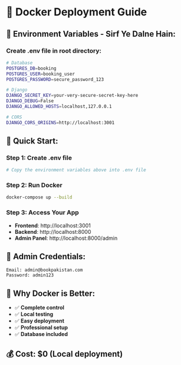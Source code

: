 # 🐳 Docker Deployment Guide

## 🎯 **Environment Variables - Sirf Ye Dalne Hain:**

### **Create .env file in root directory:**
```bash
# Database
POSTGRES_DB=booking
POSTGRES_USER=booking_user
POSTGRES_PASSWORD=secure_password_123

# Django
DJANGO_SECRET_KEY=your-very-secure-secret-key-here
DJANGO_DEBUG=False
DJANGO_ALLOWED_HOSTS=localhost,127.0.0.1

# CORS
DJANGO_CORS_ORIGINS=http://localhost:3001
```

## 🚀 **Quick Start:**

### **Step 1: Create .env file**
```bash
# Copy the environment variables above into .env file
```

### **Step 2: Run Docker**
```bash
docker-compose up --build
```

### **Step 3: Access Your App**
- **Frontend**: http://localhost:3001
- **Backend**: http://localhost:8000
- **Admin Panel**: http://localhost:8000/admin

## 👤 **Admin Credentials:**
```
Email: admin@bookpakistan.com
Password: admin123
```

## 🎯 **Why Docker is Better:**
- ✅ **Complete control**
- ✅ **Local testing**
- ✅ **Easy deployment**
- ✅ **Professional setup**
- ✅ **Database included**

## 💰 **Cost: $0** (Local deployment)
